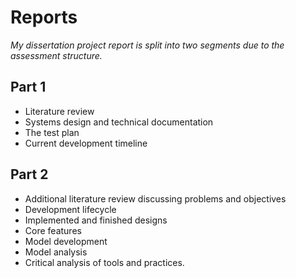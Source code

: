 # Reports

*My dissertation project report is split into two segments due to the assessment structure.* 

## Part 1 
* Literature review
* Systems design and technical documentation
* The test plan 
* Current development timeline

## Part 2 
* Additional literature review discussing problems and objectives
* Development lifecycle
* Implemented and finished designs
* Core features
* Model development
* Model analysis 
* Critical analysis of tools and practices.
